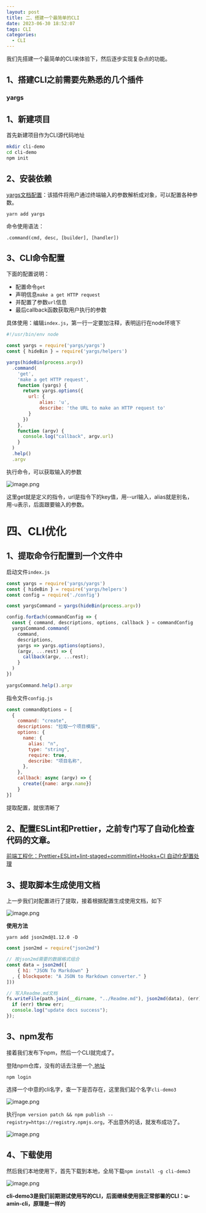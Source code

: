 ```yaml
---
layout: post
title: 二、搭建一个最简单的CLI
date: 2023-06-30 18:52:07
tags: CLI
categories:
  - CLI
---
```


我们先搭建一个最简单的CLI来体验下，然后逐步实现复杂点的功能。

## 1、搭建CLI之前需要先熟悉的几个插件

### yargs


## 1、新建项目

首先新建项目作为CLI源代码地址

```bash
mkdir cli-demo
cd cli-demo
npm init
```
## 2、安装依赖

[yargs文档配置](https://yargs.js.org/docs/#api-reference)：该插件将用户通过终端输入的参数解析成对象，可以配置各种参数。

```
yarn add yargs
```
命令使用语法：
```
.command(cmd, desc, [builder], [handler])
```

## 3、CLI命令配置

下面的配置说明：
- 配置命令`get`
- 声明信息`make a get HTTP request`
- 并配置了参数`url`信息
- 最后callback函数获取用户执行的参数

具体使用：编辑`index.js`，第一行一定要加注释，表明运行在node环境下
```index.js
#!/usr/bin/env node

const yargs = require('yargs/yargs')
const { hideBin } = require('yargs/helpers')

yargs(hideBin(process.argv))
  .command(
    'get',
    'make a get HTTP request',
    function (yargs) {
      return yargs.options({
        url: {
            alias: 'u',
            describe: 'the URL to make an HTTP request to'
        }
      })
    },
    function (argv) {
      console.log("callback", argv.url)
    }
  )
  .help()
  .argv
```

执行命令，可以获取输入的参数

![image.png](https://p9-juejin.byteimg.com/tos-cn-i-k3u1fbpfcp/9d59ebf089874208a7218d30aedb5a8a~tplv-k3u1fbpfcp-watermark.image?)

这里get就是定义的指令，url是指令下的key值，用--url输入，alias就是别名，用-u表示，后面跟要输入的参数。




# 四、CLI优化

## 1、提取命令行配置到一个文件中

启动文件`index.js`

```js
const yargs = require('yargs/yargs')
const { hideBin } = require('yargs/helpers')
const config = require('./config')

const yargsCommand = yargs(hideBin(process.argv))

config.forEach(commandConfig => {
  const { command, descriptions, options, callback } = commandConfig
  yargsCommand.command(
    command,
    descriptions,
    yargs => yargs.options(options),
    (argv, ...rest) => {
      callback(argv, ...rest);
    }
  )
})
  
yargsCommand.help().argv
```
指令文件`config.js`

```js
const commandOptions = [
  {
    command: "create",
    descriptions: "拉取一个项目模版",
    options: {
      name: {
        alias: "n",
        type: "string",
        require: true,
        describe: "项目名称",
      },
    },
    callback: async (argv) => {
      create({name: argv.name})
    }
}]
```
提取配置，就很清晰了

## 2、配置ESLint和Prettier，之前专门写了自动化检查代码的文章。

[ 前端工程化：Prettier+ESLint+lint-staged+commitlint+Hooks+CI 自动化配置处理](https://juejin.cn/post/7074893218034384927)

## 3、提取脚本生成使用文档

上一步我们对配置进行了提取，接着根据配置生成使用文档，如下

![image.png](https://p1-juejin.byteimg.com/tos-cn-i-k3u1fbpfcp/1159ef7974cd43ac86808c797145ea69~tplv-k3u1fbpfcp-watermark.image?)

**使用方法**

```
yarn add json2md@1.12.0 -D
```

```js
const json2md = require("json2md")

// 按json2md需要的数据格式组合
const data = json2md([
    { h1: "JSON To Markdown" }
  , { blockquote: "A JSON to Markdown converter." }
]))

// 写入Readme.md文档
fs.writeFile(path.join(__dirname, "../Readme.md"), json2md(data), (err) => {
  if (err) throw err;
  console.log("update docs success");
});
```

## 3、npm发布

接着我们发布下npm，然后一个CLI就完成了。

登陆npm仓库，没有的话去注册一个,[地址](https://www.npmjs.com/)
```
npm login
```
选择一个中意的cli名字，查一下是否存在，这里我们起个名字`cli-demo3`

![image.png](https://p1-juejin.byteimg.com/tos-cn-i-k3u1fbpfcp/9a822f1db2b74eab930ec3ff10584dac~tplv-k3u1fbpfcp-watermark.image?)

执行`npm version patch && npm publish --registry=https://registry.npmjs.org`，不出意外的话，就发布成功了。

![image.png](https://p9-juejin.byteimg.com/tos-cn-i-k3u1fbpfcp/95b8a392dccb475b9285279d0f14fef5~tplv-k3u1fbpfcp-watermark.image?)

## 4、下载使用

然后我们本地使用下，首先下载到本地，全局下载`npm install -g cli-demo3`

![image.png](https://p9-juejin.byteimg.com/tos-cn-i-k3u1fbpfcp/93366377d58f42c7af9c21dae58a6cf1~tplv-k3u1fbpfcp-watermark.image?)

**cli-demo3是我们前期测试使用写的CLI，后面继续使用我正常部署的CLI：u-amin-cli，原理是一样的**